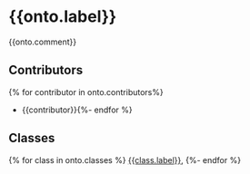 # {{onto.label}}

{{onto.comment}}

## Contributors

{% for contributor in onto.contributors%}

- {{contributor}}{%- endfor %}

## Classes

{% for class in onto.classes %}
[{{class.label}}](class/{{class.id}}.md),
{%- endfor %}
